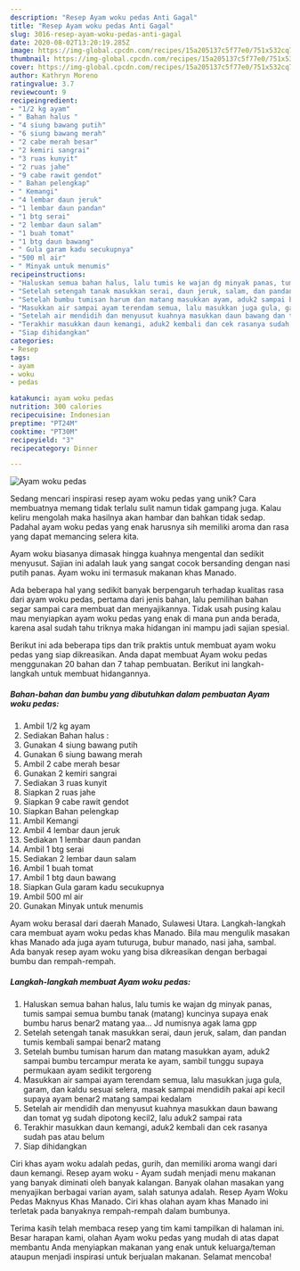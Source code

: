 ```yaml
---
description: "Resep Ayam woku pedas Anti Gagal"
title: "Resep Ayam woku pedas Anti Gagal"
slug: 3016-resep-ayam-woku-pedas-anti-gagal
date: 2020-08-02T13:20:19.285Z
image: https://img-global.cpcdn.com/recipes/15a205137c5f77e0/751x532cq70/ayam-woku-pedas-foto-resep-utama.jpg
thumbnail: https://img-global.cpcdn.com/recipes/15a205137c5f77e0/751x532cq70/ayam-woku-pedas-foto-resep-utama.jpg
cover: https://img-global.cpcdn.com/recipes/15a205137c5f77e0/751x532cq70/ayam-woku-pedas-foto-resep-utama.jpg
author: Kathryn Moreno
ratingvalue: 3.7
reviewcount: 9
recipeingredient:
- "1/2 kg ayam"
- " Bahan halus "
- "4 siung bawang putih"
- "6 siung bawang merah"
- "2 cabe merah besar"
- "2 kemiri sangrai"
- "3 ruas kunyit"
- "2 ruas jahe"
- "9 cabe rawit gendot"
- " Bahan pelengkap"
- " Kemangi"
- "4 lembar daun jeruk"
- "1 lembar daun pandan"
- "1 btg serai"
- "2 lembar daun salam"
- "1 buah tomat"
- "1 btg daun bawang"
- " Gula garam kadu secukupnya"
- "500 ml air"
- " Minyak untuk menumis"
recipeinstructions:
- "Haluskan semua bahan halus, lalu tumis ke wajan dg minyak panas, tumis sampai semua bumbu tanak (matang) kuncinya supaya enak bumbu harus benar2 matang yaa... Jd numisnya agak lama gpp"
- "Setelah setengah tanak masukkan serai, daun jeruk, salam, dan pandan tumis kembali sampai benar2 matang"
- "Setelah bumbu tumisan harum dan matang masukkan ayam, aduk2 sampai bumbu tercampur merata ke ayam, sambil tunggu supaya permukaan ayam sedikit tergoreng"
- "Masukkan air sampai ayam terendam semua, lalu masukkan juga gula, garam, dan kaldu sesuai selera, masak sampai mendidih pakai api kecil supaya ayam benar2 matang sampai kedalam"
- "Setelah air mendidih dan menyusut kuahnya masukkan daun bawang dan tomat yg sudah dipotong kecil2, lalu aduk2 sampai rata"
- "Terakhir masukkan daun kemangi, aduk2 kembali dan cek rasanya sudah pas atau belum"
- "Siap dihidangkan"
categories:
- Resep
tags:
- ayam
- woku
- pedas

katakunci: ayam woku pedas 
nutrition: 300 calories
recipecuisine: Indonesian
preptime: "PT24M"
cooktime: "PT30M"
recipeyield: "3"
recipecategory: Dinner

---
```



![Ayam woku pedas](https://img-global.cpcdn.com/recipes/15a205137c5f77e0/751x532cq70/ayam-woku-pedas-foto-resep-utama.jpg)

Sedang mencari inspirasi resep ayam woku pedas yang unik? Cara membuatnya memang tidak terlalu sulit namun tidak gampang juga. Kalau keliru mengolah maka hasilnya akan hambar dan bahkan tidak sedap. Padahal ayam woku pedas yang enak harusnya sih memiliki aroma dan rasa yang dapat memancing selera kita.

Ayam woku biasanya dimasak hingga kuahnya mengental dan sedikit menyusut. Sajian ini adalah lauk yang sangat cocok bersanding dengan nasi putih panas. Ayam woku ini termasuk makanan khas Manado.

Ada beberapa hal yang sedikit banyak berpengaruh terhadap kualitas rasa dari ayam woku pedas, pertama dari jenis bahan, lalu pemilihan bahan segar sampai cara membuat dan menyajikannya. Tidak usah pusing kalau mau menyiapkan ayam woku pedas yang enak di mana pun anda berada, karena asal sudah tahu triknya maka hidangan ini mampu jadi sajian spesial.


Berikut ini ada beberapa tips dan trik praktis untuk membuat ayam woku pedas yang siap dikreasikan. Anda dapat membuat Ayam woku pedas menggunakan 20 bahan dan 7 tahap pembuatan. Berikut ini langkah-langkah untuk membuat hidangannya.

<!--inarticleads1-->

##### Bahan-bahan dan bumbu yang dibutuhkan dalam pembuatan Ayam woku pedas:

1. Ambil 1/2 kg ayam
1. Sediakan  Bahan halus :
1. Gunakan 4 siung bawang putih
1. Gunakan 6 siung bawang merah
1. Ambil 2 cabe merah besar
1. Gunakan 2 kemiri sangrai
1. Sediakan 3 ruas kunyit
1. Siapkan 2 ruas jahe
1. Siapkan 9 cabe rawit gendot
1. Siapkan  Bahan pelengkap
1. Ambil  Kemangi
1. Ambil 4 lembar daun jeruk
1. Sediakan 1 lembar daun pandan
1. Ambil 1 btg serai
1. Sediakan 2 lembar daun salam
1. Ambil 1 buah tomat
1. Ambil 1 btg daun bawang
1. Siapkan  Gula garam kadu secukupnya
1. Ambil 500 ml air
1. Gunakan  Minyak untuk menumis


Ayam woku berasal dari daerah Manado, Sulawesi Utara. Langkah-langkah cara membuat ayam woku pedas khas Manado. Bila mau mengulik masakan khas Manado ada juga ayam tuturuga, bubur manado, nasi jaha, sambal. Ada banyak resep ayam woku yang bisa dikreasikan dengan berbagai bumbu dan rempah-rempah. 

<!--inarticleads2-->

##### Langkah-langkah membuat Ayam woku pedas:

1. Haluskan semua bahan halus, lalu tumis ke wajan dg minyak panas, tumis sampai semua bumbu tanak (matang) kuncinya supaya enak bumbu harus benar2 matang yaa... Jd numisnya agak lama gpp
1. Setelah setengah tanak masukkan serai, daun jeruk, salam, dan pandan tumis kembali sampai benar2 matang
1. Setelah bumbu tumisan harum dan matang masukkan ayam, aduk2 sampai bumbu tercampur merata ke ayam, sambil tunggu supaya permukaan ayam sedikit tergoreng
1. Masukkan air sampai ayam terendam semua, lalu masukkan juga gula, garam, dan kaldu sesuai selera, masak sampai mendidih pakai api kecil supaya ayam benar2 matang sampai kedalam
1. Setelah air mendidih dan menyusut kuahnya masukkan daun bawang dan tomat yg sudah dipotong kecil2, lalu aduk2 sampai rata
1. Terakhir masukkan daun kemangi, aduk2 kembali dan cek rasanya sudah pas atau belum
1. Siap dihidangkan


Ciri khas ayam woku adalah pedas, gurih, dan memiliki aroma wangi dari daun kemangi. Resep ayam woku - Ayam sudah menjadi menu makanan yang banyak diminati oleh banyak kalangan. Banyak olahan masakan yang menyajikan berbagai varian ayam, salah satunya adalah. Resep Ayam Woku Pedas Maknyus Khas Manado. Ciri khas olahan ayam khas Manado ini terletak pada banyaknya rempah-rempah dalam bumbunya. 

Terima kasih telah membaca resep yang tim kami tampilkan di halaman ini. Besar harapan kami, olahan Ayam woku pedas yang mudah di atas dapat membantu Anda menyiapkan makanan yang enak untuk keluarga/teman ataupun menjadi inspirasi untuk berjualan makanan. Selamat mencoba!
